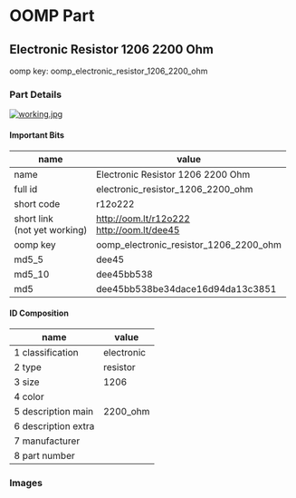 # OOMP Part  
## Electronic Resistor 1206 2200 Ohm  
  
oomp key: oomp_electronic_resistor_1206_2200_ohm  
  
### Part Details  
  
[![working.jpg](working_600.jpg)](working.jpg)  
  
#### Important Bits  
| name | value | 
| --- | --- | 
| name | Electronic Resistor 1206 2200 Ohm | 
| full id | electronic_resistor_1206_2200_ohm | 
| short code | r12o222 | 
| short link<br>(not yet working) | http://oom.lt/r12o222<br>http://oom.lt/dee45 | 
| oomp key | oomp_electronic_resistor_1206_2200_ohm | 
| md5_5 | dee45 | 
| md5_10 | dee45bb538 | 
| md5 | dee45bb538be34dace16d94da13c3851 | 
#### ID Composition  
| name | value | 
| --- | --- | 
| 1 classification | electronic | 
| 2 type | resistor | 
| 3 size | 1206 | 
| 4 color |  | 
| 5 description main | 2200_ohm | 
| 6 description extra |  | 
| 7 manufacturer |  | 
| 8 part number |  | 
### Images  
